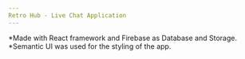 ```yaml
---
Retro Hub - Live Chat Application
---
```


*Made with React framework and Firebase as Database and Storage.
*Semantic UI was used for the styling of the app.
